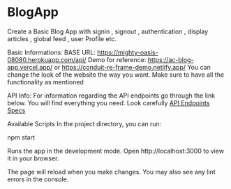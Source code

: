 # BlogApp
Create a Basic Blog App with signin , signout , authentication , display articles , global feed , user Profile etc.

Basic Informations:
BASE URL: https://mighty-oasis-08080.herokuapp.com/api/
Demo for reference: https://ac-blog-app.vercel.app/ or https://conduit-re-frame-demo.netlify.app/
You can change the look of the website the way you want. Make sure to have all the functionality as mentioned

API Info:
For information regarding the API endpoints go through the link below. You will find everything you need. Look carefully
[
API Endpoints Specs](https://gist.github.com/nnnkit/88db374b4ce62587a86bb32dd0b36ccb)

Available Scripts
In the project directory, you can run:

npm start


Runs the app in the development mode.
Open http://localhost:3000 to view it in your browser.

The page will reload when you make changes.
You may also see any lint errors in the console.
